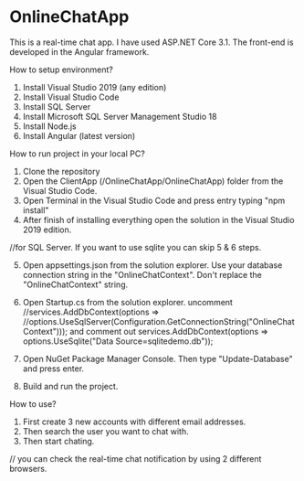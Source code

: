 # OnlineChatApp
This is a real-time chat app. I have used ASP.NET Core 3.1. The front-end is developed in the Angular framework.




How to setup environment?
1. Install Visual Studio 2019 (any edition)
2. Install Visual Studio Code
3. Install SQL Server
4. Install Microsoft SQL Server Management Studio 18
5. Install Node.js
6. Install Angular (latest version)




How to run project in your local PC?

1. Clone the repository
2. Open the ClientApp (/OnlineChatApp/OnlineChatApp) folder from the Visual Studio Code.
3. Open Terminal in the Visual Studio Code and press entry typing "npm install"
4. After finish of installing everything open the solution in the Visual Studio 2019 edition.

//for SQL Server. If you want to use sqlite you can skip 5 & 6 steps.

5. Open appsettings.json from the solution explorer. Use your database connection string in the "OnlineChatContext". Don't replace the "OnlineChatContext" string.

6. Open Startup.cs from the solution explorer. uncomment 
             //services.AddDbContext<OnlineChatDbContext>(options =>
            //options.UseSqlServer(Configuration.GetConnectionString("OnlineChatContext")));
  and comment out
           services.AddDbContext<OnlineChatDbContext>(options => options.UseSqlite("Data Source=sqlitedemo.db"));
  
  
7. Open NuGet Package Manager Console. Then type "Update-Database" and press enter.
8. Build and run the project. 


How to use? 
1. First create 3 new accounts with different email addresses. 
2. Then search the user you want to chat with.
3. Then start chating.

// you can check the real-time chat notification by using 2 different browsers.






